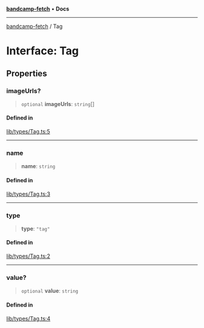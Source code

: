 [**bandcamp-fetch**](../README.md) • **Docs**

***

[bandcamp-fetch](../README.md) / Tag

# Interface: Tag

## Properties

### imageUrls?

> `optional` **imageUrls**: `string`[]

#### Defined in

[lib/types/Tag.ts:5](https://github.com/patrickkfkan/bandcamp-fetch/blob/e4cb82348d4aab387354625a2433077d57362f73/src/lib/types/Tag.ts#L5)

***

### name

> **name**: `string`

#### Defined in

[lib/types/Tag.ts:3](https://github.com/patrickkfkan/bandcamp-fetch/blob/e4cb82348d4aab387354625a2433077d57362f73/src/lib/types/Tag.ts#L3)

***

### type

> **type**: `"tag"`

#### Defined in

[lib/types/Tag.ts:2](https://github.com/patrickkfkan/bandcamp-fetch/blob/e4cb82348d4aab387354625a2433077d57362f73/src/lib/types/Tag.ts#L2)

***

### value?

> `optional` **value**: `string`

#### Defined in

[lib/types/Tag.ts:4](https://github.com/patrickkfkan/bandcamp-fetch/blob/e4cb82348d4aab387354625a2433077d57362f73/src/lib/types/Tag.ts#L4)
